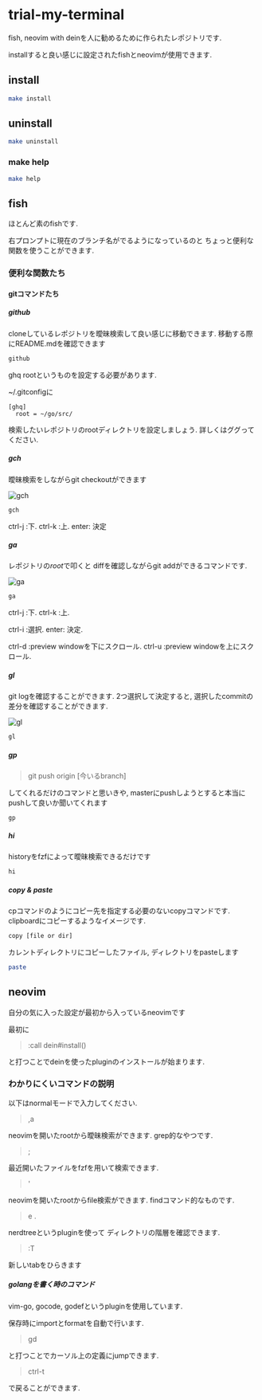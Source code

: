 # trial-my-terminal

fish, neovim with deinを人に勧めるために作られたレポジトリです.

installすると良い感じに設定されたfishとneovimが使用できます.

## install

```sh
make install
```

## uninstall

```sh
make uninstall
```

### make help

```sh
make help
```

## fish

ほとんど素のfishです.

右プロンプトに現在のブランチ名がでるようになっているのと
ちょっと便利な関数を使うことができます.

### 便利な関数たち

#### gitコマンドたち

##### github

cloneしているレポジトリを曖昧検索して良い感じに移動できます.
移動する際にREADME.mdを確認できます

```sh
github
```

ghq rootというものを設定する必要があります.

~/.gitconfigに
```
[ghq]
  root = ~/go/src/
```

検索したいレポジトリのrootディレクトリを設定しましょう.
詳しくはググってください.

##### gch

曖昧検索をしながらgit checkoutができます

![gch](https://user-images.githubusercontent.com/12538942/45256223-6beb0780-b3ce-11e8-9cb6-cd95ae0522e5.gif)

```sh
gch
```

ctrl-j :下.
ctrl-k :上.
enter: 決定

##### ga

レポジトリの*root*で叩くと
diffを確認しながらgit addができるコマンドです.

![ga](https://user-images.githubusercontent.com/12538942/45256274-588c6c00-b3cf-11e8-844e-35ca86969317.gif)

```sh
ga
```

ctrl-j :下.
ctrl-k :上.

ctrl-i :選択.
enter: 決定.

ctrl-d :preview windowを下にスクロール.
ctrl-u :preview windowを上にスクロール.

##### gl

git logを確認することができます.
2つ選択して決定すると,
選択したcommitの差分を確認することができます.

![gl](https://user-images.githubusercontent.com/12538942/45256345-1ca5d680-b3d0-11e8-83be-2f76160903a2.gif)

```sh
gl
```

##### gp

> git push origin [今いるbranch]

してくれるだけのコマンドと思いきや,
masterにpushしようとすると本当にpushして良いか聞いてくれます

```
gp
```

##### hi

historyをfzfによって曖昧検索できるだけです

```sh
hi
```

##### copy & paste

cpコマンドのようにコピー先を指定する必要のないcopyコマンドです.
clipboardにコピーするようなイメージです.

```sh
copy [file or dir]
```

カレントディレクトリにコピーしたファイル, ディレクトリをpasteします
```sh
paste
```

## neovim

自分の気に入った設定が最初から入っているneovimです

最初に

> :call dein#install()

と打つことでdeinを使ったpluginのインストールが始まります.

### わかりにくいコマンドの説明

以下はnormalモードで入力してください.


> ,a

neovimを開いたrootから曖昧検索ができます.
grep的なやつです.

> ;

最近開いたファイルをfzfを用いて検索できます.

> '

neovimを開いたrootからfile検索ができます.
findコマンド的なものです.

> e .

nerdtreeというpluginを使って
ディレクトリの階層を確認できます.

> :T

新しいtabをひらきます

##### golangを書く時のコマンド

vim-go, gocode, godefというpluginを使用しています.

保存時にimportとformatを自動で行います.

> gd

と打つことでカーソル上の定義にjumpできます.

> ctrl-t

で戻ることができます.
